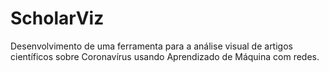 # ScholarViz
Desenvolvimento de uma ferramenta para a análise visual de artigos científicos sobre Coronavírus usando Aprendizado de Máquina com redes.

